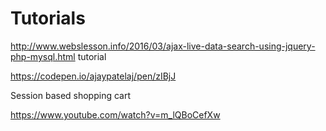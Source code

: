 Tutorials
=========
 http://www.webslesson.info/2016/03/ajax-live-data-search-using-jquery-php-mysql.html
tutorial 

https://codepen.io/ajaypatelaj/pen/zIBjJ

Session based shopping cart

https://www.youtube.com/watch?v=m_lQBoCefXw
